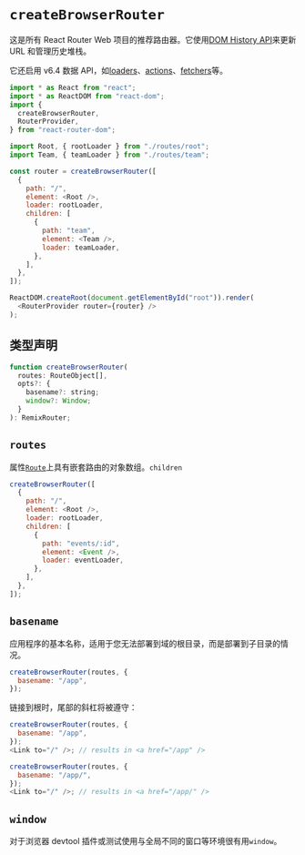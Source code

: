 # `createBrowserRouter`

这是所有 React Router Web 项目的推荐路由器。它使用[DOM History API](https://developer.mozilla.org/en-US/docs/Web/API/History)来更新 URL 和管理历史堆栈。

它还启用 v6.4 数据 API，如[loaders](https://reactrouter.com/en/main/route/loader)、[actions](https://reactrouter.com/en/main/route/action)、[fetchers](https://reactrouter.com/en/main/hooks/use-fetcher)等。

```javascript
import * as React from "react";
import * as ReactDOM from "react-dom";
import {
  createBrowserRouter,
  RouterProvider,
} from "react-router-dom";

import Root, { rootLoader } from "./routes/root";
import Team, { teamLoader } from "./routes/team";

const router = createBrowserRouter([
  {
    path: "/",
    element: <Root />,
    loader: rootLoader,
    children: [
      {
        path: "team",
        element: <Team />,
        loader: teamLoader,
      },
    ],
  },
]);

ReactDOM.createRoot(document.getElementById("root")).render(
  <RouterProvider router={router} />
);
```

## 类型声明

```javascript
function createBrowserRouter(
  routes: RouteObject[],
  opts?: {
    basename?: string;
    window?: Window;
  }
): RemixRouter;
```

## `routes`

属性[`Route`](https://reactrouter.com/en/main/components/route)上具有嵌套路由的对象数组。`children`

```javascript
createBrowserRouter([
  {
    path: "/",
    element: <Root />,
    loader: rootLoader,
    children: [
      {
        path: "events/:id",
        element: <Event />,
        loader: eventLoader,
      },
    ],
  },
]);
```

## `basename`

应用程序的基本名称，适用于您无法部署到域的根目录，而是部署到子目录的情况。

```javascript
createBrowserRouter(routes, {
  basename: "/app",
});
```

链接到根时，尾部的斜杠将被遵守：

```javascript
createBrowserRouter(routes, {
  basename: "/app",
});
<Link to="/" />; // results in <a href="/app" />

createBrowserRouter(routes, {
  basename: "/app/",
});
<Link to="/" />; // results in <a href="/app/" />
```

## `window`

对于浏览器 devtool 插件或测试使用与全局不同的窗口等环境很有用`window`。